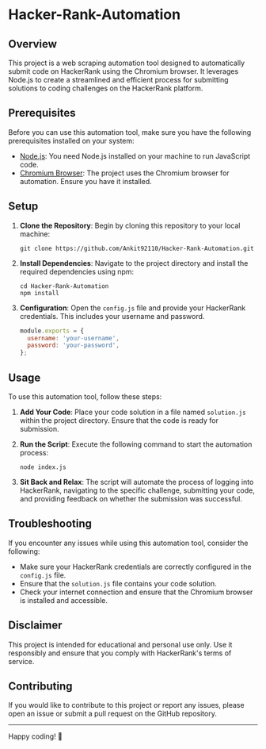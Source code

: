 # Hacker-Rank-Automation

## Overview

This project is a web scraping automation tool designed to automatically submit code on HackerRank using the Chromium browser. It leverages Node.js to create a streamlined and efficient process for submitting solutions to coding challenges on the HackerRank platform.

## Prerequisites

Before you can use this automation tool, make sure you have the following prerequisites installed on your system:

- [Node.js](https://nodejs.org/): You need Node.js installed on your machine to run JavaScript code.
- [Chromium Browser](https://www.chromium.org/getting-involved/download-chromium): The project uses the Chromium browser for automation. Ensure you have it installed.

## Setup

1. **Clone the Repository**: Begin by cloning this repository to your local machine:

   ```
   git clone https://github.com/Ankit92110/Hacker-Rank-Automation.git
   ```

2. **Install Dependencies**: Navigate to the project directory and install the required dependencies using npm:

   ```
   cd Hacker-Rank-Automation
   npm install
   ```

3. **Configuration**: Open the `config.js` file and provide your HackerRank credentials. This includes your username and password.

   ```javascript
   module.exports = {
     username: 'your-username',
     password: 'your-password',
   };
   ```

## Usage

To use this automation tool, follow these steps:

1. **Add Your Code**: Place your code solution in a file named `solution.js` within the project directory. Ensure that the code is ready for submission.

2. **Run the Script**: Execute the following command to start the automation process:

   ```
   node index.js
   ```

3. **Sit Back and Relax**: The script will automate the process of logging into HackerRank, navigating to the specific challenge, submitting your code, and providing feedback on whether the submission was successful.

## Troubleshooting

If you encounter any issues while using this automation tool, consider the following:

- Make sure your HackerRank credentials are correctly configured in the `config.js` file.
- Ensure that the `solution.js` file contains your code solution.
- Check your internet connection and ensure that the Chromium browser is installed and accessible.

## Disclaimer

This project is intended for educational and personal use only. Use it responsibly and ensure that you comply with HackerRank's terms of service.

## Contributing

If you would like to contribute to this project or report any issues, please open an issue or submit a pull request on the GitHub repository.


---

Happy coding! 🚀
